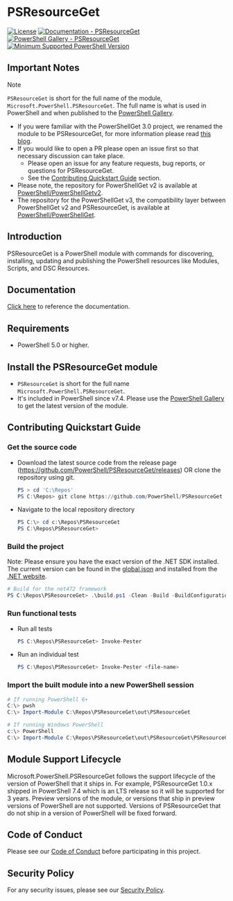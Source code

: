# PSResourceGet

[![License](https://img.shields.io/badge/license-MIT-blue.svg)](https://github.com/PowerShell/PSResourceGet/blob/master/LICENSE)
[![Documentation - PSResourceGet](https://img.shields.io/badge/Documentation-PowerShellGet-blue.svg)](https://learn.microsoft.com/powershell/module/microsoft.powershell.psresourceget)
[![PowerShell Gallery - PSResourceGet](https://img.shields.io/badge/PowerShell%20Gallery-PSResourceGet-blue.svg)](https://www.powershellgallery.com/packages/Microsoft.PowerShell.PSResourceGet)
[![Minimum Supported PowerShell Version](https://img.shields.io/badge/PowerShell-5.0-blue.svg)](https://github.com/PowerShell/PSResourceGet)

## Important Notes

> [!NOTE]
> `PSResourceGet` is short for the full name of the module, `Microsoft.PowerShell.PSResourceGet`.  The full name is what is used in PowerShell and when published to the [PowerShell Gallery](https://www.powershellgallery.com/packages/Microsoft.PowerShell.PSResourceGet).

* If you were familiar with the PowerShellGet 3.0 project, we renamed the module to be PSResourceGet, for more information please read [this blog](https://devblogs.microsoft.com/powershell/powershellget-in-powershell-7-4-updates/).
* If you would like to open a PR please open an issue first so that necessary discussion can take place.
  * Please open an issue for any feature requests, bug reports, or questions for PSResourceGet.
  * See the [Contributing Quickstart Guide](#contributing-quickstart-guide) section.
* Please note, the repository for PowerShellGet v2 is available at [PowerShell/PowerShellGetv2](https://github.com/PowerShell/PowerShellGetv2).
* The repository for the PowerShellGet v3, the compatibility layer between PowerShellGet v2 and PSResourceGet, is available at [PowerShell/PowerShellGet](https://github.com/PowerShell/PowerShellGet).

## Introduction

PSResourceGet is a PowerShell module with commands for discovering, installing, updating and publishing the PowerShell resources like Modules, Scripts, and DSC Resources.

## Documentation

[Click here](https://learn.microsoft.com/powershell/module/microsoft.powershell.psresourceget) to reference the documentation.

## Requirements

* PowerShell 5.0 or higher.

## Install the PSResourceGet module

* `PSResourceGet` is short for the full name `Microsoft.PowerShell.PSResourceGet`.
* It's included in PowerShell since v7.4.
Please use the [PowerShell Gallery](https://www.powershellgallery.com) to get the latest version of the module.

## Contributing Quickstart Guide

### Get the source code

* Download the latest source code from the release page (<https://github.com/PowerShell/PSResourceGet/releases>) OR clone the repository using git.
  ```powershell
  PS > cd 'C:\Repos'
  PS C:\Repos> git clone https://github.com/PowerShell/PSResourceGet
  ```
* Navigate to the local repository directory
  ```powershell
  PS C:\> cd c:\Repos\PSResourceGet
  PS C:\Repos\PSResourceGet>
  ```

### Build the project

Note:  Please ensure you have the exact version of the .NET SDK installed. The current version can be found in the [global.json](https://github.com/PowerShell/PSResourceGet/blob/master/global.json) and installed from the [.NET website](https://dotnet.microsoft.com/en-us/download).
  ```powershell
  # Build for the net472 framework
  PS C:\Repos\PSResourceGet> .\build.ps1 -Clean -Build -BuildConfiguration Debug -BuildFramework net472
  ```

### Run functional tests

* Run all tests
  ```powershell
  PS C:\Repos\PSResourceGet> Invoke-Pester
  ```
* Run an individual test
  ```powershell
  PS C:\Repos\PSResourceGet> Invoke-Pester <file-name>
  ```

### Import the built module into a new PowerShell session

```powershell
# If running PowerShell 6+
C:\> pwsh
C:\> Import-Module C:\Repos\PSResourceGet\out\PSResourceGet

# If running Windows PowerShell
c:\> PowerShell
C:\> Import-Module C:\Repos\PSResourceGet\out\PSResourceGet\PSResourceGet.psd1
```
## Module Support Lifecycle 
Microsoft.PowerShell.PSResourceGet follows the support lifecycle of the version of PowerShell that it ships in. 
For example, PSResourceGet 1.0.x shipped in PowerShell 7.4 which is an LTS release so it will be supported for 3 years.
Preview versions of the module, or versions that ship in preview versions of PowerShell are not supported.
Versions of PSResourceGet that do not ship in a version of PowerShell will be fixed forward.

## Code of Conduct

Please see our [Code of Conduct](CODE_OF_CONDUCT.md) before participating in this project.

## Security Policy

For any security issues, please see our [Security Policy](SECURITY.md).
